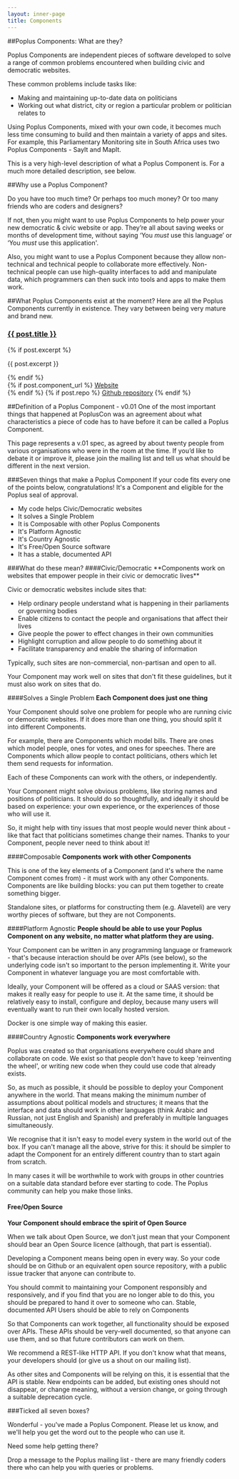 ```yaml
---
layout: inner-page
title: Components
---
```


##Poplus Components: What are they?

Poplus Components are independent pieces of software developed to solve a range of common problems encountered when building civic and democratic websites.

These common problems include tasks like:

* Making and maintaining up-to-date data on politicians
* Working out what district, city or region a particular problem or politician relates to

Using Poplus Components, mixed with your own code, it becomes much less time consuming to build and then maintain a variety of apps and sites. For example, this Parliamentary Monitoring site in South Africa uses two Poplus Components - SayIt and MapIt.

This is a very high-level description of what a Poplus Component is. For a much more detailed description, see below.

##Why use a Poplus Component?

Do you have too much time? Or perhaps too much money? Or too many friends who are coders and designers?

If not, then you might want to use Poplus Components to help power your new democratic & civic website or app. They’re all about saving weeks or months of development time, without saying ‘You *must* use this language’ or ‘You *must* use this application'.

Also, you might want to use a Poplus Component because they allow non-technical and technical people to collaborate more effectively. Non-technical people can use high-quality interfaces to add and manipulate data, which programmers can then suck into tools and apps to make them work.

##What Poplus Components exist at the moment?
Here are all the Poplus Components currently in existence. They vary between being very mature and brand new.

<div class="grid-row">
<!--
{% for post in site.categories.component %}
	--><div class="column-one-of-two">
		<div class="catalogue-item catalogue-item--poplus-component">
			<h3><a href="{{ post.url }}">{{ post.title }}</a></h3>
			<div class="catalogue-item__content">
				{% if post.excerpt %}
		    		<p>{{ post.excerpt }}</p>
	    		{% endif %}
		    	<div class="catalogue-links"><!-- <strong>Tags: </strong>{{ post.tags | array_to_sentence_string }}<br> -->
		    		{% if post.component_url %}
					    <a href="{{ post.component_url }}"><i class="icon-external-link"></i>Website</a><br>
					{% endif %}
					{% if post.repo %}
					    <a href="{{ post.repo }}"><i class="icon-github-alt"></i>Github repository</a>
				    {% endif %}
				</div>
			</div>
		</div>
	</div><!--
{% endfor %}
-->
</div>


##Definition of a Poplus Component - v0.01
One of the most important things that happened at PoplusCon was an agreement about what characteristics a piece of code has to have before it can be called a Poplus Component.

This page represents a v.01 spec, as agreed by about twenty people from various organisations who were in the room at the time. If you’d like to debate it or improve it, please join the mailing list and tell us what should be different in the next version.

###Seven things that make a Poplus Component
If your code fits every one of the points below, congratulations! It's a Component and eligible for the Poplus seal of approval.
<ul class="tick-list">
<li> My code helps Civic/Democratic websites </li>
<li> It solves a Single Problem</li>
<li> It is Composable with other Poplus Components</li>
<li> It's Platform Agnostic</li>
<li> It's Country Agnostic</li>
<li> It's Free/Open Source software</li>
<li> It has a stable, documented API</li>
</ul>
###What do these mean?
####Civic/Democratic
**Components work on websites that empower people in their civic or democratic lives**

Civic or democratic websites include sites that:
- Help ordinary people understand what is happening in their parliaments or governing bodies
- Enable citizens to contact the people and organisations that affect their lives
- Give people the power to effect changes in their own communities
- Highlight corruption and allow people to do something about it
- Facilitate transparency and enable the sharing of information

Typically, such sites are non-commercial, non-partisan and open to all.

Your Component may work well on sites that don't fit these guidelines, but it must also work on sites that do.

####Solves a Single Problem
**Each Component does just one thing**

Your Component should solve one problem for people who are running civic or democratic websites. If it does more than one thing, you should split it into different Components.

For example, there are Components which model bills. There are ones which model people, ones for votes, and ones for speeches. There are Components which allow people to contact politicians, others which let them send requests for information.

Each of these Components can work with the others, or independently.

Your Component might solve obvious problems, like storing names and positions of politicians. It should do so thoughtfully, and ideally it should be based on experience: your own experience, or the experiences of those who will use it.

So, it might help with tiny issues that most people would never think about - like that fact that politicians sometimes change their names. Thanks to your Component, people never need to think about it!

####Composable
**Components work with other Components**

This is one of the key elements of a Component (and it's where the name Component comes from) - it must work with any other Components. Components are like building blocks: you can put them together to create something bigger.

Standalone sites, or platforms for constructing them (e.g. Alaveteli) are very worthy pieces of software, but they are not Components.

####Platform Agnostic
**People should be able to use your Poplus Component on any website, no matter what platform they are using.**

Your Component can be written in any programming language or framework - that's because interaction should be over APIs (see below), so the underlying code isn't so important to the person implementing it. Write your Component in whatever language you are most comfortable with.

Ideally, your Component will be offered as a cloud or SAAS version: that makes it really easy for people to use it. At the same time, it should be relatively easy to install, configure and deploy, because many users will eventually want to run their own locally hosted version.

Docker is one simple way of making this easier.

####Country Agnostic
**Components work everywhere**

Poplus was created so that organisations everywhere could share and collaborate on code. We exist so that people don't have to keep 'reinventing the wheel', or writing new code when they could use code that already exists.

So, as much as possible, it should be possible to deploy your Component anywhere in the world. That means making the minimum number of assumptions about political models and structures; it means that the interface and data should work in other languages (think Arabic and Russian, not just English and Spanish) and preferably in multiple languages simultaneously.

We recognise that it isn't easy to model every system in the world out of the box. If you can't manage all the above, strive for this: it should be simpler to adapt the Component for an entirely different country than to start again from scratch.

In many cases it will be worthwhile to work with groups in other countries on a suitable data standard before ever starting to code. The Poplus community can help you make those links.

#### Free/Open Source
**Your Component should embrace the spirit of Open Source**

When we talk about Open Source, we don't just mean that your Component should bear an Open Source licence (although, that part is essential).

Developing a Component means being open in every way. So your code should be on Github or an equivalent open source repository, with a public issue tracker that anyone can contribute to.

You should commit to maintaining your Component responsibly and responsively, and if you find that you are no longer able to do this, you should be prepared to hand it over to someone who can.
Stable, documented API
Users should be able to rely on Components

So that Components can work together, all functionality should be exposed over APIs. These APIs should be very-well documented, so that anyone can use them, and so that future contributors can work on them.

We recommend a REST-like HTTP API. If you don't know what that means, your developers should (or give us a shout on our mailing list).

As other sites and Components will be relying on this, it is essential that the API is stable. New endpoints can be added, but existing ones should not disappear, or change meaning, without a version change, or going through a suitable deprecation cycle.


###Ticked all seven boxes?

Wonderful - you've made a Poplus Component. Please let us know, and we'll help you get the word out to the people who can use it.

Need some help getting there?

Drop a message to the Poplus mailing list - there are many friendly coders there who can help you with queries or problems.
